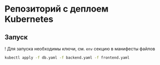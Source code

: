 # Репозиторий с деплоем Kubernetes

## Запуск

! Для запуска необходимы ключи, см. `env` секцию в манифесты файлов

```sh
kubectl apply -f db.yaml -f backend.yaml -f frontend.yaml
```
